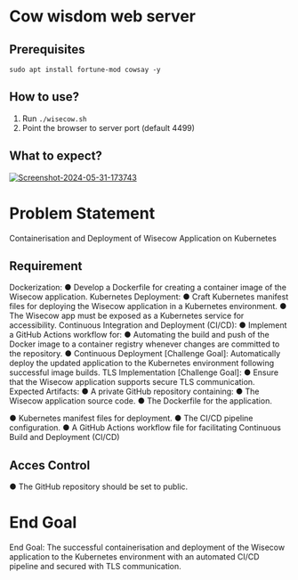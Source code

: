 # Cow wisdom web server

## Prerequisites

```
sudo apt install fortune-mod cowsay -y
```

## How to use?

1. Run `./wisecow.sh`
2. Point the browser to server port (default 4499)

## What to expect?
<a href="https://ibb.co/G3TvXzK"><img src="https://i.ibb.co/G3TvXzK/Screenshot-2024-05-31-173743.png" alt="Screenshot-2024-05-31-173743" border="0"></a>

# Problem Statement
Containerisation and Deployment of Wisecow Application on Kubernetes

## Requirement
Dockerization:
● Develop a Dockerfile for creating a container image of the Wisecow
application.
Kubernetes Deployment:
● Craft Kubernetes manifest files for deploying the Wisecow application
in a Kubernetes environment.
● The Wisecow app must be exposed as a Kubernetes service for
accessibility.
Continuous Integration and Deployment (CI/CD):
● Implement a GitHub Actions workflow for:
● Automating the build and push of the Docker image to a
container registry whenever changes are committed to the
repository.
● Continuous Deployment [Challenge Goal]: Automatically
deploy the updated application to the Kubernetes environment
following successful image builds.
TLS Implementation [Challenge Goal]:
● Ensure that the Wisecow application supports secure TLS
communication.
Expected Artifacts:
● A private GitHub repository containing:
● The Wisecow application source code.
● The Dockerfile for the application.

● Kubernetes manifest files for deployment.
● The CI/CD pipeline configuration.
● A GitHub Actions workflow file for facilitating Continuous Build
and Deployment (CI/CD)

## Acces Control
● The GitHub repository should be set to public.

# End Goal
End Goal: The successful containerisation and deployment of the Wisecow
application to the Kubernetes environment with an automated CI/CD pipeline and
secured with TLS communication.

